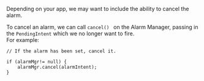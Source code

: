 Depending on your app, we may want to include the ability to cancel the alarm. 

To cancel an alarm, we can call `cancel() ` on the Alarm Manager, passing in the `PendingIntent` which we no longer want to fire.   
For example:

```
// If the alarm has been set, cancel it.

if (alarmMgr!= null) {
    alarmMgr.cancel(alarmIntent);
}
```




